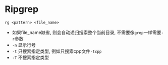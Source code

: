 # Ripgrep

```shell
rg <pattern> <file_name>
```

* 如果file_name缺省, 则会自动递归搜索整个当前目录, 不需要像`grep`一样需要`-r`参数
* `-n` 显示行号
* `-t` 只搜索指定类型, 例如只搜索cpp文件`-tcpp`
* `-T` 不搜索指定类型
